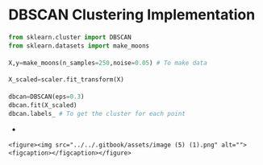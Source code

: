 # DBSCAN Clustering Implementation

```python
from sklearn.cluster import DBSCAN
from sklearn.datasets import make_moons

X,y=make_moons(n_samples=250,noise=0.05) # To make data

X_scaled=scaler.fit_transform(X)

dbcan=DBSCAN(eps=0.3)
dbcan.fit(X_scaled)
dbcan.labels_ # To get the cluster for each point


```

*

    <figure><img src="../../.gitbook/assets/image (5) (1).png" alt=""><figcaption></figcaption></figure>
